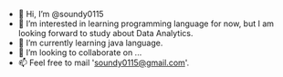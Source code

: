 - 👋 Hi, I’m @soundy0115
- 👀 I’m interested in learning programming language for now, but I am looking forward to study about Data Analytics.
- 🌱 I’m currently learning java language.
- 💞️ I’m looking to collaborate on ...
- 📫 Feel free to mail 'soundy0115@gmail.com'.

<!---
soundy0115/soundy0115 is a ✨ special ✨ repository because its `README.md` (this file) appears on your GitHub profile.
You can click the Preview link to take a look at your changes.
--->

